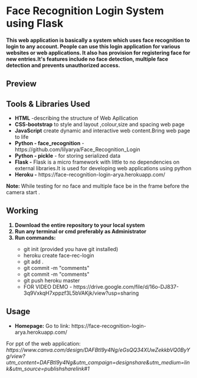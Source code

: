 <h1>Face Recognition Login System using Flask </h1>
<h4>This web application is basically a system which uses face recognition to login to any account. People can use this login application for various websites or web applications. It also has provision for registering face for new entries.It's features include no face detection, multiple face detection and prevents unauthorized access.
</h4>
<h2>Preview</h2>
<h2>Tools & Libraries Used</h2>
<ul>
<li><b>HTML</b> -describing the structure of Web Apllication</li>
<li><b>CSS-bootstrap</b>  to style and layout ,colour,size and spacing web page</li>
<li><b>JavaScript</b>  create dynamic and interactive web content.Bring web page to life</li>  
<li><b>Python - face_recognition</b> -https://github.com/lilyarya/Face_Recognition_Login</li>
<li><b>Python - pickle</b> - for storing serialized data</li>
<li><b>Flask -</b> Flask is a micro framework with little to no dependencies on external libraries.It is used for developing web applications using python</li>
<li><b>Heroku -</b> https://face-recognition-login-arya.herokuapp.com/</li>
</ul>
<strong>Note: </strong>While testing for no face and multiple face be in the frame before the camera start .
<h2>Working</h2>
<ol>
<b>
<li>Download the entire repository to your local system</li>
<li>Run any terminal or cmd preferably as Administrator</li>
<li>Run commands:</li>
</b>
<ul>
<li>git init (provided you have git installed)</li>
<li>heroku create face-rec-login </li>
<li>git add .</li>
<li>git commit -m "comments"</li>
<li>git commit -m "comments"</li>
<li>git push heroku master</li>
<li>FOR VIDEO DEMO - https://drive.google.com/file/d/16o-DJ837-3q9VxkqH7xppzf3L5bVAKjk/view?usp=sharing</li>
</ul>
</ol>
<h2>Usage</h2>
<ul>
<li><b>Homepage:</b> Go to link: https://face-recognition-login-arya.herokuapp.com/</li>  
</ul>
For ppt of the web application: <i>https://www.canva.com/design/DAFBtI9y4Ng/eGsQQ34XUwZekkbVQ0ByYg/view?utm_content=DAFBtI9y4Ng&utm_campaign=designshare&utm_medium=link&utm_source=publishsharelink#1</i>
